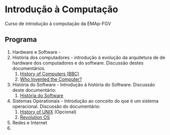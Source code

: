 # Introdução à Computação
Curso de introdução à computação da EMAp-FGV


## Programa

1. Hardware e Software - 
2. História dos computadores - introdução à evolução da arquitetura de de hardware dos computadores e do software. Discussão destes documentários.
   1. [History of Computers (BBC)](https://www.youtube.com/watch?v=6dME3wgaQpM&list=PL1331A4548513EA81)
   2. [Who Invented the Computer?](https://www.youtube.com/watch?v=d1pvc9Zh7Tg)
3. História do Software - Introdução à história do Software. Discussão deste documentário:
   1. [História do Software](https://www.youtube.com/watch?v=OdI7Ukf-Bf4)
4. Sistemas Operationais - Introdução ao conceito do que é um sistema operacional. Discussão do documentário:
   1. [History of UNIX](https://www.youtube.com/watch?v=tc4ROCJYbm0&t=3s) (Opcional)
   2. [Revolution OS](https://www.youtube.com/watch?v=k0RYQVkQmWU)
5. Redes e Internet
6. 